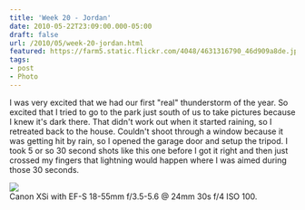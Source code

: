 ```yaml
---
title: 'Week 20 - Jordan'
date: 2010-05-22T23:09:00.000-05:00
draft: false
url: /2010/05/week-20-jordan.html
featured: https://farm5.static.flickr.com/4048/4631316790_46d909a8de.jpg
tags: 
- post
- Photo
---
```


I was very excited that we had our first "real" thunderstorm of the year. So excited that I tried to go to the park just south of us to take pictures because I knew it's dark there. That didn't work out when it started raining, so I retreated back to the house. Couldn't shoot through a window because it was getting hit by rain, so I opened the garage door and setup the tripod. I took 5 or so 30 second shots like this one before I got it right and then just crossed my fingers that lightning would happen where I was aimed during those 30 seconds.

[![](https://farm5.static.flickr.com/4048/4631316790_46d909a8de.jpg)](https://www.flickr.com/photos/jhofker/4631316790)  
Canon XSi with EF-S 18-55mm f/3.5-5.6 @ 24mm 30s f/4 ISO 100.